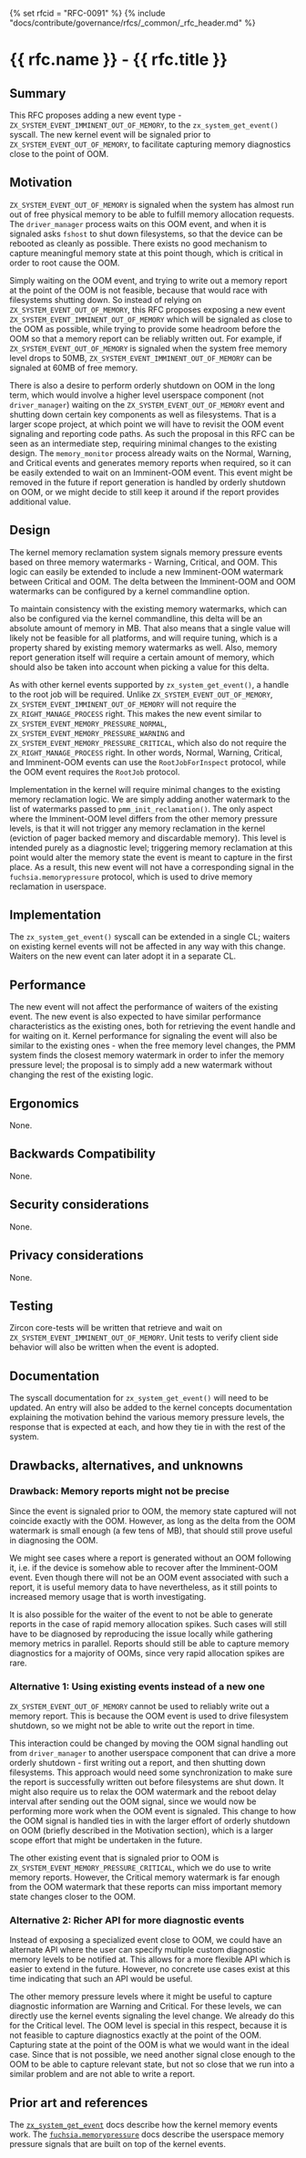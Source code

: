 {% set rfcid = "RFC-0091" %}
{% include "docs/contribute/governance/rfcs/_common/_rfc_header.md" %}
# {{ rfc.name }} - {{ rfc.title }}
<!-- *** DO NOT EDIT ABOVE THIS LINE -->

## Summary

This RFC proposes adding a new event type -
`ZX_SYSTEM_EVENT_IMMINENT_OUT_OF_MEMORY`, to the `zx_system_get_event()`
syscall.  The new kernel event will be signaled prior to
`ZX_SYSTEM_EVENT_OUT_OF_MEMORY`, to facilitate capturing memory diagnostics
close to the point of OOM.

## Motivation

`ZX_SYSTEM_EVENT_OUT_OF_MEMORY` is signaled when the system has almost run out
of free physical memory to be able to fulfill memory allocation requests. The
`driver_manager` process waits on this OOM event, and when it is signaled asks
`fshost` to shut down filesystems, so that the device can be rebooted as cleanly
as possible. There exists no good mechanism to capture meaningful memory state
at this point though, which is critical in order to root cause the OOM.

Simply waiting on the OOM event, and trying to write out a memory report at the
point of the OOM is not feasible, because that would race with filesystems
shutting down. So instead of relying on `ZX_SYSTEM_EVENT_OUT_OF_MEMORY`, this
RFC proposes exposing a new event `ZX_SYSTEM_EVENT_IMMINENT_OUT_OF_MEMORY` which
will be signaled as close to the OOM as possible, while trying to provide some
headroom before the OOM so that a memory report can be reliably written out. For
example, if `ZX_SYSTEM_EVENT_OUT_OF_MEMORY` is signaled when the system free
memory level drops to 50MB, `ZX_SYSTEM_EVENT_IMMINENT_OUT_OF_MEMORY` can be
signaled at 60MB of free memory.

There is also a desire to perform orderly shutdown on OOM in the long term,
which would involve a higher level userspace component (not `driver_manager`)
waiting on the `ZX_SYSTEM_EVENT_OUT_OF_MEMORY` event and shutting down certain
key components as well as filesystems. That is a larger scope project, at which
point we will have to revisit the OOM event signaling and reporting code paths.
As such the proposal in this RFC can be seen as an intermediate step, requiring
minimal changes to the existing design. The `memory_monitor` process already
waits on the Normal, Warning, and Critical events and generates memory reports
when required, so it can be easily extended to wait on an Imminent-OOM event.
This event might be removed in the future if report generation is handled by
orderly shutdown on OOM, or we might decide to still keep it around if the
report provides additional value.

## Design

The kernel memory reclamation system signals memory pressure events based on
three memory watermarks - Warning, Critical, and OOM. This logic can easily be
extended to include a new Imminent-OOM watermark between Critical and OOM. The
delta between the Imminent-OOM and OOM watermarks can be configured by a kernel
commandline option.

To maintain consistency with the existing memory watermarks, which can also be
configured via the kernel commandline, this delta will be an absolute amount of
memory in MB. That also means that a single value will likely not be feasible
for all platforms, and will require tuning, which is a property shared by
existing memory watermarks as well. Also, memory report generation itself will
require a certain amount of memory, which should also be taken into account when
picking a value for this delta.

As with other kernel events supported by `zx_system_get_event()`, a handle to
the root job will be required. Unlike `ZX_SYSTEM_EVENT_OUT_OF_MEMORY`,
`ZX_SYSTEM_EVENT_IMMINENT_OUT_OF_MEMORY` will not require the
`ZX_RIGHT_MANAGE_PROCESS` right. This makes the new event similar to
`ZX_SYSTEM_EVENT_MEMORY_PRESSURE_NORMAL`,
`ZX_SYSTEM_EVENT_MEMORY_PRESSURE_WARNING` and
`ZX_SYSTEM_EVENT_MEMORY_PRESSURE_CRITICAL`, which also do not require the
`ZX_RIGHT_MANAGE_PROCESS` right. In other words, Normal, Warning, Critical, and
Imminent-OOM events can use the `RootJobForInspect` protocol, while the OOM
event requires the `RootJob` protocol.

Implementation in the kernel will require minimal changes to the existing memory
reclamation logic.  We are simply adding another watermark to the list of
watermarks passed to `pmm_init_reclamation()`.  The only aspect where the
Imminent-OOM level differs from the other memory pressure levels, is that it
will not trigger any memory reclamation in the kernel (eviction of pager backed
memory and discardable memory). This level is intended purely as a diagnostic
level; triggering memory reclamation at this point would alter the memory state
the event is meant to capture in the first place. As a result, this new event
will not have a corresponding signal in the `fuchsia.memorypressure` protocol,
which is used to drive memory reclamation in userspace.

## Implementation

The `zx_system_get_event()` syscall can be extended in a single CL; waiters on
existing kernel events will not be affected in any way with this change. Waiters
on the new event can later adopt it in a separate CL.

## Performance

The new event will not affect the performance of waiters of the existing
event. The new event is also expected to have similar performance
characteristics as the existing ones, both for retrieving the event handle and
for waiting on it. Kernel performance for signaling the event will also be
similar to the existing ones - when the free memory level changes, the PMM
system finds the closest memory watermark in order to infer the memory pressure
level; the proposal is to simply add a new watermark without changing the rest
of the existing logic.

## Ergonomics

None.

## Backwards Compatibility

None.

## Security considerations

None.

## Privacy considerations

None.

## Testing

Zircon core-tests will be written that retrieve and wait on
`ZX_SYSTEM_EVENT_IMMINENT_OUT_OF_MEMORY`. Unit tests to verify client side
behavior will also be written when the event is adopted.

## Documentation

The syscall documentation for `zx_system_get_event()` will need to be updated.
An entry will also be added to the kernel concepts documentation explaining the
motivation behind the various memory pressure levels, the response that is
expected at each, and how they tie in with the rest of the system.

## Drawbacks, alternatives, and unknowns

### Drawback: Memory reports might not be precise

Since the event is signaled prior to OOM, the memory state captured will not
coincide exactly with the OOM. However, as long as the delta from the OOM
watermark is small enough (a few tens of MB), that should still prove useful in
diagnosing the OOM.

We might see cases where a report is generated without an OOM following it,
i.e. if the device is somehow able to recover after the Imminent-OOM event. Even
though there will not be an OOM event associated with such a report, it is
useful memory data to have nevertheless, as it still points to increased memory
usage that is worth investigating.

It is also possible for the waiter of the event to not be able to generate
reports in the case of rapid memory allocation spikes. Such cases will still
have to be diagnosed by reproducing the issue locally while gathering memory
metrics in parallel. Reports should still be able to capture memory diagnostics
for a majority of OOMs, since very rapid allocation spikes are rare.

### Alternative 1: Using existing events instead of a new one

`ZX_SYSTEM_EVENT_OUT_OF_MEMORY` cannot be used to reliably write out a memory
report. This is because the OOM event is used to drive filesystem shutdown, so
we might not be able to write out the report in time.

This interaction could be changed by moving the OOM signal handling out from
`driver_manager` to another userspace component that can drive a more orderly
shutdown - first writing out a report, and then shutting down filesystems. This
approach would need some synchronization to make sure the report is successfully
written out before filesystems are shut down. It might also require us to relax
the OOM watermark and the reboot delay interval after sending out the OOM
signal, since we would now be performing more work when the OOM event is
signaled. This change to how the OOM signal is handled ties in with the larger
effort of orderly shutdown on OOM (briefly described in the Motivation section),
which is a larger scope effort that might be undertaken in the future.

The other existing event that is signaled prior to OOM is
`ZX_SYSTEM_EVENT_MEMORY_PRESSURE_CRITICAL`, which we do use to write memory
reports. However, the Critical memory watermark is far enough from the OOM
watermark that these reports can miss important memory state changes closer to
the OOM.

### Alternative 2: Richer API for more diagnostic events

Instead of exposing a specialized event close to OOM, we could have an alternate
API where the user can specify multiple custom diagnostic memory levels to be
notified at.  This allows for a more flexible API which is easier to extend in
the future.  However, no concrete use cases exist at this time indicating that
such an API would be useful.

The other memory pressure levels where it might be useful to capture diagnostic
information are Warning and Critical. For these levels, we can directly use the
kernel events signaling the level change. We already do this for the Critical
level. The OOM level is special in this respect, because it is not feasible to
capture diagnostics exactly at the point of the OOM. Capturing state at the
point of the OOM is what we would want in the ideal case. Since that is not
possible, we need another signal close enough to the OOM to be able to capture
relevant state, but not so close that we run into a similar problem and are not
able to write a report.

## Prior art and references

The [`zx_system_get_event`](/reference/syscalls/system_get_event.md)
docs describe how the kernel memory events work. The
[`fuchsia.memorypressure`](https://fuchsia.dev/reference/fidl/fuchsia.memorypressure)
docs describe the userspace memory pressure signals that are built on top of the
kernel events.

